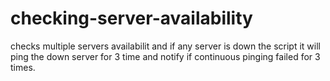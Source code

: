 # checking-server-availability

checks multiple servers availabilit and if any server is down the script it will ping the down server for 3 time and notify if continuous pinging failed for 3 times. 

